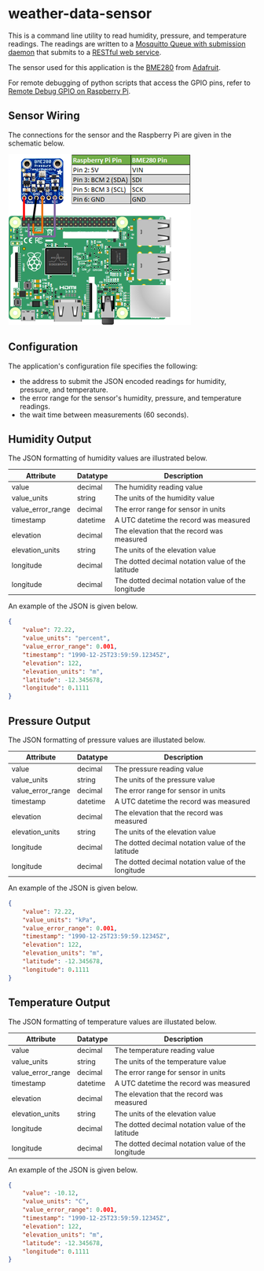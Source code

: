 # weather-data-sensor
This is a command line utility to read humidity, pressure, and temperature readings. The readings are written to a [Mosquitto Queue with submission daemon](https://github.com/Fyzel/weather-data-daemon) that submits to a  [RESTful web service](https://github.com/Fyzel/weather-data-api).

The sensor used for this application is the [BME280](https://cdn-shop.adafruit.com/datasheets/BST-BME280_DS001-10.pdf) from [Adafruit](http://adafru.it/2652).

For remote debugging of python scripts that access the GPIO pins, refer to [Remote Debug GPIO on Raspberry Pi](https://nathanpjones.com/2016/02/remote-debug-gpio-on-raspberry-pi/).

## Sensor Wiring
The connections for the sensor and the Raspberry Pi are given in the schematic below.

![Wiring Schematic](https://github.com/Fyzel/weather-data-sensor/blob/master/images/schematic.png)


## Configuration

The application's configuration file specifies the following:
* the address to submit the JSON encoded readings for humidity, pressure, and temperature.
* the error range for the sensor's humidity, pressure, and temperature readings.
* the wait time between measurements (60 seconds).


## Humidity Output

The JSON formatting of humidity values are illustrated below.

| Attribute         | Datatype | Description                                        |
| ----------------- | -------- | -------------------------------------------------- |
| value             | decimal  | The humidity reading value                         |
| value_units       | string   | The units of the humidity value                    |
| value_error_range | decimal  | The error range for sensor in units                |
| timestamp         | datetime | A UTC datetime the record was measured             |
| elevation         | decimal  | The elevation that the record was measured         |
| elevation_units   | string   | The units of the elevation value                   |
| longitude         | decimal  | The dotted decimal notation value of the latitude  |
| longitude         | decimal  | The dotted decimal notation value of the longitude |


An example of the JSON is given below.

```JSON
{
    "value": 72.22,
    "value_units": "percent",
    "value_error_range": 0.001,
    "timestamp": "1990-12-25T23:59:59.12345Z",
    "elevation": 122,
    "elevation_units": "m",
    "latitude": -12.345678,
    "longitude": 0.1111
}
```


## Pressure Output

The JSON formatting of pressure values are illustated below.

| Attribute         | Datatype | Description                                        |
| ----------------- | -------- | -------------------------------------------------- |
| value             | decimal  | The pressure reading value                         |
| value_units       | string   | The units of the pressure value                    |
| value_error_range | decimal  | The error range for sensor in units                |
| timestamp         | datetime | A UTC datetime the record was measured             |
| elevation         | decimal  | The elevation that the record was measured         |
| elevation_units   | string   | The units of the elevation value                   |
| longitude         | decimal  | The dotted decimal notation value of the latitude  |
| longitude         | decimal  | The dotted decimal notation value of the longitude |


An example of the JSON is given below.

```JSON
{
    "value": 72.22,
    "value_units": "kPa",
    "value_error_range": 0.001,
    "timestamp": "1990-12-25T23:59:59.12345Z",
    "elevation": 122,
    "elevation_units": "m",
    "latitude": -12.345678,
    "longitude": 0.1111
}
```


## Temperature Output

The JSON formatting of temperature values are illustated below.

| Attribute         | Datatype | Description                                        |
| ----------------- | -------- | -------------------------------------------------- |
| value             | decimal  | The temperature reading value                      |
| value_units       | string   | The units of the temperature value                 |
| value_error_range | decimal  | The error range for sensor in units                |
| timestamp         | datetime | A UTC datetime the record was measured             |
| elevation         | decimal  | The elevation that the record was measured         |
| elevation_units   | string   | The units of the elevation value                   |
| longitude         | decimal  | The dotted decimal notation value of the latitude  |
| longitude         | decimal  | The dotted decimal notation value of the longitude |


An example of the JSON is given below.

```JSON
{
    "value": -10.12,
    "value_units": "C",
    "value_error_range": 0.001,
    "timestamp": "1990-12-25T23:59:59.12345Z",
    "elevation": 122,
    "elevation_units": "m",
    "latitude": -12.345678,
    "longitude": 0.1111
}
```
